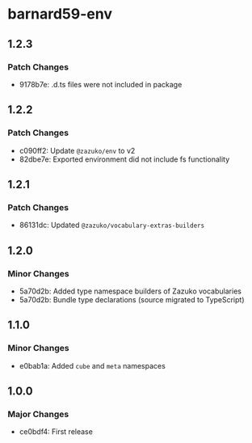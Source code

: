 # barnard59-env

## 1.2.3

### Patch Changes

- 9178b7e: .d.ts files were not included in package

## 1.2.2

### Patch Changes

- c090ff2: Update `@zazuko/env` to v2
- 82dbe7e: Exported environment did not include fs functionality

## 1.2.1

### Patch Changes

- 86131dc: Updated `@zazuko/vocabulary-extras-builders`

## 1.2.0

### Minor Changes

- 5a70d2b: Added type namespace builders of Zazuko vocabularies
- 5a70d2b: Bundle type declarations (source migrated to TypeScript)

## 1.1.0

### Minor Changes

- e0bab1a: Added `cube` and `meta` namespaces

## 1.0.0

### Major Changes

- ce0bdf4: First release
